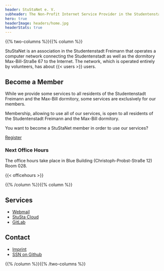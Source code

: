```yaml
---
header: StuStaNet e. V.
subheader: The Non-Profit Internet Service Provider in the Studentenstadt Freimann
hero: true
headerImage: headers/home.jpg
headerStats: true
---
```


{{% two-columns %}}{{% column %}}

StuStaNet is an association in the Studentenstadt Freimann that operates a computer network connecting the Studentenstadt as well as the dormitory Max-Bill-Straße 67 to the Internet. The network, which is operated entirely by volunteers, has about {{< users >}} users.

## Become a Member

While we provide some services to all residents of the Studentenstadt Freimann and the Max-Bill dormitory, some services are exclusively for our members.

Membership, allowing to use all of our services, is open to all residents of the Studentenstadt Freimann and the Max-Bill dormitory.


You want to become a StuStaNet member in order to use our services?


<a class="button" href="https://reg.stusta.de/">Register</a>

### Next Office Hours
The office hours take place in Blue Building (Christoph-Probst-Straße 12) Room 028.

{{< officehours >}}


{{% /column %}}{{% column %}}


## Services
* <i class="fa fa-envelope" aria-hidden="true"></i> [Webmail](https://webmail.stusta.de/)
* <i class="fa fa-cloud" aria-hidden="true"></i> [StuSta Cloud](https://cloud.stusta.de/)
* <i class="fa fa-gitlab" aria-hidden="true"></i> [GitLab](https://gitlab.stusta.de/)

## Contact
* <i class="fa fa-comments" aria-hidden="true"></i> [Imprint](/impressum)
* <i class="fa fa-github" aria-hidden="true"></i> [SSN on Github](https://github.com/stustanet/)

{{% /column %}}{{% /two-columns %}}

